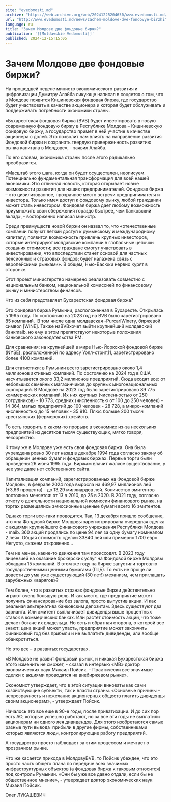 ```yaml
---
site: "evedomosti.md"
archive: "https://web.archive.org/web/20241225204650/www.evedomosti.md/news/zachem-moldove-dve-fondovye-birzhi"
url: "http://www.evedomosti.md/news/zachem-moldove-dve-fondovye-birzhi"
language: ru
title: "Зачем Молдове две фондовые биржи?"
publication: '[[Moldavskie Vedomosti]]'
published: 2024-12-15T15:05
---
```


# Зачем Молдове две фондовые биржи?

На прошедшей неделе министр экономического развития и цифровизации Думитру Алайба ликующе написал в соцсетях о том, что в Молдове появится Кишиневская фондовая биржа, где государство будет участвовать в качестве акционера и которая будет обслуживать и поддерживать потребности экономики страны.

«Бухарестская фондовая биржа (BVB) будет инвестировать в новую современную фондовую биржу в Республике Молдова – Кишиневскую фондовую биржу, а государство примет в ней участие в качестве акционера с долей. Это позволит нам влиять на направление развития Фондовой биржи и сохранять твердую приверженность развитию рынка капитала в Молдове», - заявил Алайба.

По его словам, экономика страны после этого радикально преобразится.

«Масштаб этого шага, когда он будет осуществлен, неописуем. Потенциально фундаментальная трансформация для всей нашей экономики. Это отличная новость, которая открывает новые возможности развития для наших предпринимателей. Фондовая биржа – это цивилизованное, прозрачное место встречи предпринимателя и инвестора. Только имея доступ к фондовому рынку, любой гражданин может стать инвестором. Фондовая биржа дает любому возможность приумножить свои сбережения гораздо быстрее, чем банковский вклад», - восторженно написал министр.

Среди преимуществ новой биржи он назвал то, что «отечественные компании получат легкий доступ к румынскому и международному капиталу; появится возможность привлечь крупных инвесторов, которые интегрируют молдавские компании в глобальные цепочки создания стоимости; все граждане смогут участвовать в инвестировании, что впоследствии станет основой для частных пенсионных и страховых фондов; будет налажена связь с европейскими рынками». В общем, Нью-Васюки нервно курят в сторонке.

Этот проект министерство намерено реализовать совместно с национальным банком, национальной комиссией по финансовому рынку и министерством финансов.

Что из себя представляет Бухарестская фондовая биржа?

Это фондовая биржа Румынии, расположенная в Бухаресте. Открылась в 1995 году. По состоянию на 2023 год на BVB было зарегистрировано 85 компаний.  В том числе одна молдавская -PurcariWinery, биржевой символ [WINE]. Также наBVBхочет выйти крупнейший молдавский банкmaib, но ему в этом препятствуют некоторые положения банковского законодательства РМ.

Для сравнения: на крупнейшей в мире Нью-Йоркской фондовой бирже (NYSE), расположенной по адресу Уолл-стрит,11, зарегистрировано более 4100 компаний.

Для статистики: в Румынии всего зарегистрировано около 1,4 миллионов активных компаний. По состоянию на 2024 год в США насчитывается около 33,2 миллионов предприятий. Сюда входят все: от небольших семейных магазинчиков до крупных многонациональных корпораций. В Молдове на 2023 год было зарегистрировано 89 775 коммерческих компаний. Их них крупных (численностью от 250 сотрудников) - 10 773, средних (численностью от 100 до 250 человек) - 14 364, малых предприятий до 100 человек - 28 728, а микро-компаний численностью до 15 человек - 35 910. Плюс больше 200 тысяч крестьянских (фермерских) хозяйств.

То есть говорить о каком-то прорыве в экономике из-за нескольких предприятий из десятков тысяч существующих, мягко говоря, некорректно.

К тому же в Молдове уже есть своя фондовая биржа. Она была учреждена ровно 30 лет назад в декабре 1994 года согласно закону об обращении ценных бумаг и фондовых биржах. Первые торги были проведены 26 июня 1995 года. Биржам влачит жалкое существование, у нее уже даже нет собственного сайта.

Капитализация компаний, зарегистрированных на Фондовой бирже Молдовы, в феврале 2024 года выросла на 469,97 миллионов лей (+3,66 процента) - до 13,29 миллиардов лей. Количество эмитентов постоянно меняется: от 13 в 2010, до 25 в 2020. В 2021 году, согласно отчету о деятельности национальной комиссии финансового рынка, на торгах размещались эмиссионные ценные бумаги всего 16 эмитентов.

Однако торги все-таки проводятся. Так, 13 декабря пришло сообщение, что «на Фондовой бирже Молдовы зарегистрирована очередная сделка с акциями крупнейшего финансового учреждения Республики Молдова - maib. 360 акций продались по цене 94 лея за одну бумагу номиналом 2 лея». Общая стоимость сделки 33840 лей или примерно 1700 евро. Негусто, скажем откровенно…

Тем не менее, какие-то движения там происходят. В 2023 году лицензией на оказание брокерских услуг на Фондовой бирже Молдовы обладали 15 компаний. В этом же году на бирже запустили торговлю государственными ценными бумагами (ГЦБ). То есть не проще ли довести до ума уже существующий (30 лет!) механизм, чем приглашать зарубежных «варягов»?

Тем более, что в развитых странах фондовые биржи действительно играют очень большую роль. И как место, где предприятие может получить финансирование без залога, просто выпустив акции. И как реальная альтернатива банковским депозитам. Здесь существуют два варианта. Или эмитент выплачивает дивиденды выше процентных ставок в коммерческих банках. Или растет стоимость акций, что тоже делает богаче их владельца. Но есть и обратная сторона, о которой все знают: цена акций может упасть, предприятие может закончить финансовый год без прибыли и не выплатить дивиденды, или вообще обанкротиться.

Но это все – в развитых государствах.

«В Молдове не развит фондовый рынок, и никакая Бухарестская биржа этого изменить не сможет, - сказал в интервью «МВ» доктор экономических наук Михаил Пойсик. – Практически все значимые сделки с акциями проводятся на внебиржевом рынке».

Экономист утверждает, что в этой ситуации виноваты как сами хозяйствующие субъекты, так и власти страны. «Основные причины – непрозрачность и нежелание акционерных обществ платить дивиденды своим акционерам», - утверждает Пойсик.

Началось это все еще в 90-е годы, после приватизации. И до сих пор есть АО, которые успешно работают, но за все эти годы не выплатили акционерам ни одного лея дивидендов. Для этого изобретаются самые разные пути вывода  прибыли в другие фирмы, собственниками которых являются люди, контролирующие работу предприятий.

А государство просто наблюдает за этим процессом и мечтает о прозрачном рынке.

Что же касается прихода в МолдовуBVB, то Пойсик убежден, что это просто часть общего плана по передаче всех значимых инфраструктурных объектов (а фондовая биржа к таковым относится) под контроль Румынии. «Они бы уже все давно отдали, если бы не общественное мнение», - утверждает доктор экономических наук Михаил Пойсик.

Олег ЛУКАШЕВИЧ